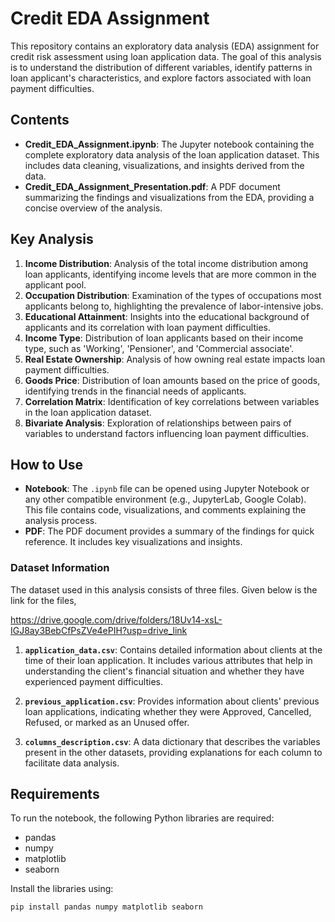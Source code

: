 # Credit EDA Assignment

This repository contains an exploratory data analysis (EDA) assignment for credit risk assessment using loan application data. The goal of this analysis is to understand the distribution of different variables, identify patterns in loan applicant's characteristics, and explore factors associated with loan payment difficulties.

## Contents

- **Credit_EDA_Assignment.ipynb**: The Jupyter notebook containing the complete exploratory data analysis of the loan application dataset. This includes data cleaning, visualizations, and insights derived from the data.
- **Credit_EDA_Assignment_Presentation.pdf**: A PDF document summarizing the findings and visualizations from the EDA, providing a concise overview of the analysis.

## Key Analysis

1. **Income Distribution**: Analysis of the total income distribution among loan applicants, identifying income levels that are more common in the applicant pool.
2. **Occupation Distribution**: Examination of the types of occupations most applicants belong to, highlighting the prevalence of labor-intensive jobs.
3. **Educational Attainment**: Insights into the educational background of applicants and its correlation with loan payment difficulties.
4. **Income Type**: Distribution of loan applicants based on their income type, such as 'Working', 'Pensioner', and 'Commercial associate'.
5. **Real Estate Ownership**: Analysis of how owning real estate impacts loan payment difficulties.
6. **Goods Price**: Distribution of loan amounts based on the price of goods, identifying trends in the financial needs of applicants.
7. **Correlation Matrix**: Identification of key correlations between variables in the loan application dataset.
8. **Bivariate Analysis**: Exploration of relationships between pairs of variables to understand factors influencing loan payment difficulties.

## How to Use

- **Notebook**: The `.ipynb` file can be opened using Jupyter Notebook or any other compatible environment (e.g., JupyterLab, Google Colab). This file contains code, visualizations, and comments explaining the analysis process.
- **PDF**: The PDF document provides a summary of the findings for quick reference. It includes key visualizations and insights.

### Dataset Information

The dataset used in this analysis consists of three files. Given below is the link for the files,

https://drive.google.com/drive/folders/18Uv14-xsL-IGJ8ay3BebCfPsZVe4ePIH?usp=drive_link

1. **`application_data.csv`**: Contains detailed information about clients at the time of their loan application. It includes various attributes that help in understanding the client's financial situation and whether they have experienced payment difficulties.

2. **`previous_application.csv`**: Provides information about clients' previous loan applications, indicating whether they were Approved, Cancelled, Refused, or marked as an Unused offer.

3. **`columns_description.csv`**: A data dictionary that describes the variables present in the other datasets, providing explanations for each column to facilitate data analysis.

## Requirements

To run the notebook, the following Python libraries are required:
- pandas
- numpy
- matplotlib
- seaborn

Install the libraries using:
```bash
pip install pandas numpy matplotlib seaborn


